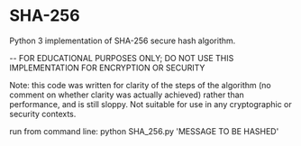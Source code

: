# SHA-256 
Python 3 implementation of SHA-256 secure hash algorithm.

-- FOR EDUCATIONAL PURPOSES ONLY; DO NOT USE THIS IMPLEMENTATION FOR ENCRYPTION OR SECURITY

Note: this code was written for clarity of the steps of the algorithm (no comment on whether clarity was actually achieved) rather than performance, and is still sloppy. Not suitable for use in any cryptographic or security contexts.

run from command line: python SHA_256.py 'MESSAGE TO BE HASHED'
